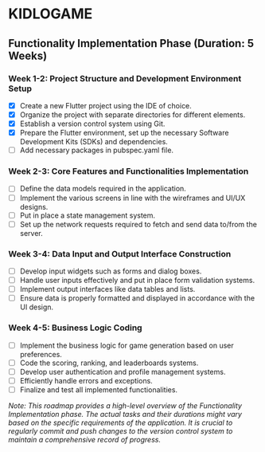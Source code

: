 # KIDLOGAME

## Functionality Implementation Phase (Duration: 5 Weeks)

### Week 1-2: Project Structure and Development Environment Setup

- [x] Create a new Flutter project using the IDE of choice.
- [x] Organize the project with separate directories for different elements.
- [x] Establish a version control system using Git.
- [x] Prepare the Flutter environment, set up the necessary Software Development Kits (SDKs) and dependencies.
- [ ] Add necessary packages in pubspec.yaml file.

### Week 2-3: Core Features and Functionalities Implementation

- [ ] Define the data models required in the application.
- [ ] Implement the various screens in line with the wireframes and UI/UX designs.
- [ ] Put in place a state management system.
- [ ] Set up the network requests required to fetch and send data to/from the server.

### Week 3-4: Data Input and Output Interface Construction

- [ ] Develop input widgets such as forms and dialog boxes.
- [ ] Handle user inputs effectively and put in place form validation systems.
- [ ] Implement output interfaces like data tables and lists.
- [ ] Ensure data is properly formatted and displayed in accordance with the UI design.

### Week 4-5: Business Logic Coding

- [ ] Implement the business logic for game generation based on user preferences.
- [ ] Code the scoring, ranking, and leaderboards systems.
- [ ] Develop user authentication and profile management systems.
- [ ] Efficiently handle errors and exceptions.
- [ ] Finalize and test all implemented functionalities.

_Note: This roadmap provides a high-level overview of the Functionality Implementation phase. The actual tasks and their durations might vary based on the specific requirements of the application. It is crucial to regularly commit and push changes to the version control system to maintain a comprehensive record of progress._
